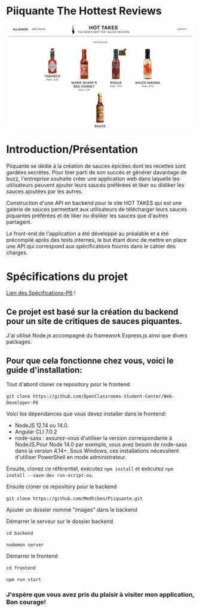 # Piiquante The Hottest Reviews
<img src="/backend/Screenshot.png" alt="photo du site"/>

# Introduction/Présentation

Piiquante se dédie à la création de sauces épicées dont les recettes sont gardées secrètes. 
Pour tirer parti de son succès et générer davantage de buzz, l'entreprise souhaite créer une application web dans laquelle les utilisateurs peuvent ajouter leurs sauces préférées et liker ou disliker les sauces ajoutées par les autres.


Construction d'une API en backend pour le site HOT TAKES qui est une galerie de sauces permettant aux utilisateurs de télécharger leurs sauces piquantes préférées et de liker ou disliker les sauces que d'autres partagent. 

Le front-end de l'application a été développé au préalable et a été précompilé après des tests internes, le but étant donc de mettre en place une API qui correspond aux spécifications fournis dans le cahier des charges.

# Spécifications du projet

[Lien des Spécifications-P6](https://s3.eu-west-1.amazonaws.com/course.oc-static.com/projects/DWJ_FR_P6/Requirements_DW_P6.pdf) !




## Ce projet est basé sur la création du backend pour un site de critiques de sauces piquantes.
J'ai utilisé Node.js accompagné du framework Express.js ainsi que divers packages.

## Pour que cela fonctionne chez vous, voici le guide d'installation:

Tout d'abord cloner ce repository pour le frontend

`git clone https://github.com/OpenClassrooms-Student-Center/Web-Developer-P6`

Voici les dépendances que vous devez installer dans le frontend:

- NodeJS 12.14 ou 14.0.
- Angular CLI 7.0.2
- node-sass : assurez-vous d'utiliser la version correspondante à NodeJS.Pour Node 14.0 par exemple, vous avez besoin de node-sass dans la version 4.14+.
Sous Windows, ces installations nécessitent d'utiliser PowerShell en mode administrateur.

Ensuite, clonez ce référentiel, exécutez `npm install` et exécutez `npm install --save-dev run-script-os`.

Ensuite cloner ce repository pour le backend

`git clone https://github.com/Medhiben/Piiquante.git`

Ajouter un dossier nommé "images" dans le backend

Démarrer le serveur sur le dossier backend

`cd backend` 

`nodemon server`

Démarrer le frontend

`cd frontend`

`npm run start`

### J'espère que vous avez pris du plaisir à visiter mon application, Bon courage!

